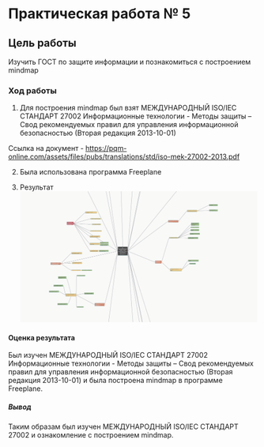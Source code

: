 # Практическая работа № 5

## Цель работы

Изучить ГОСТ по защите информации и познакомиться с построением mindmap

### Ход работы

1. Для построения mindmap был взят МЕЖДУНАРОДНЫЙ ISO/IEC СТАНДАРТ 27002 Информационные технологии - Методы защиты – Свод рекомендуемых правил для управления информационной безопасностью (Вторая редакция 2013-10-01)

Ссылка на документ - https://pqm-online.com/assets/files/pubs/translations/std/iso-mek-27002-2013.pdf

2. Была использована программа Freeplane

3. Результат
![screenshots_1](https://github.com/SKulLHelL/authentication-system-6-sem/blob/main/Lab%205/screenshots/Screenshot_1.png)

#### Оценка результата

Был изучен  МЕЖДУНАРОДНЫЙ ISO/IEC СТАНДАРТ 27002 Информационные технологии - Методы защиты – Свод рекомендуемых правил для управления информационной безопасностью (Вторая редакция 2013-10-01) и была построена mindmap в программе Freeplane.

##### Вывод

Таким образам был изучен МЕЖДУНАРОДНЫЙ ISO/IEC СТАНДАРТ 27002 и ознакомление с построением mindmap.
